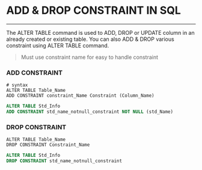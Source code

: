# ADD & DROP CONSTRAINT IN SQL
---

The ALTER TABLE command is used to ADD, DROP or UPDATE column in an already created or existing table. You can also ADD & DROP various constraint using ALTER TABLE command. 

> Must use constraint name for easy to handle constraint 

### ADD CONSTRAINT
```
# syntax
ALTER TABLE Table_Name
ADD CONSTRAINT constraint_Name Constraint (Column_Name)
```
```SQL
ALTER TABLE Std_Info
ADD CONSTRAINT std_name_notnull_constraint NOT NULL (std_Name)
```

### DROP CONSTRAINT
```
ALTER TABLE Table_Name
DROP CONSTRAINT Constraint_Name
```
```SQL
ALTER TABLE Std_Info
DROP CONSTRAINT std_name_notnull_constraint
```
